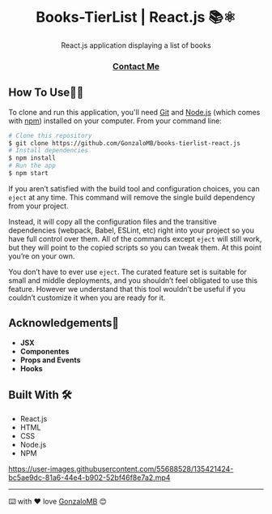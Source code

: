 <!-- Please update value in the {}  -->

<h1 align="center">Books-TierList | React.js 📚⚛️</h1>

<div align="center">
  React.js application displaying a list of books
</div>

<div align="center">
  <h3>
    <a href="https://www.linkedin.com/in/gonzalo-meana-balseiro-90a523188/">
      Contact Me
    </a>
  </h3>
</div>

## How To Use👨‍💻

<!-- Example: -->

To clone and run this application, you'll need [Git](https://git-scm.com) and [Node.js](https://nodejs.org/en/download/) (which comes with [npm](http://npmjs.com)) installed on your computer. From your command line:

```bash
# Clone this repository
$ git clone https://github.com/GonzaloMB/books-tierlist-react.js
# Install dependencies
$ npm install
# Run the app
$ npm start
```
If you aren’t satisfied with the build tool and configuration choices, you can `eject` at any time. This command will remove the single build dependency from your project.

Instead, it will copy all the configuration files and the transitive dependencies (webpack, Babel, ESLint, etc) right into your project so you have full control over them. All of the commands except `eject` will still work, but they will point to the copied scripts so you can tweak them. At this point you’re on your own.

You don’t have to ever use `eject`. The curated feature set is suitable for small and middle deployments, and you shouldn’t feel obligated to use this feature. However we understand that this tool wouldn’t be useful if you couldn’t customize it when you are ready for it.

## Acknowledgements🚀
- **JSX**
- **Componentes**
- **Props and Events**
- **Hooks**

## Built With 🛠️

* React.js
* HTML
* CSS 
* Node.js
* NPM


https://user-images.githubusercontent.com/55688528/135421424-bc5ae9dc-81a6-44e4-b902-52bf46f8e7a2.mp4


---
⌨️ with ❤️ love [GonzaloMB](https://github.com/GonzaloMB) 😊


